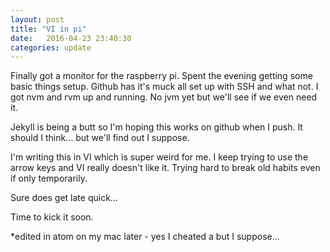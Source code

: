 ```yaml
---
layout: post
title: "VI in pi"
date:   2016-04-23 23:40:30
categories: update
---
```


Finally got a monitor for the raspberry pi. Spent the evening getting some basic things setup. Github has it's muck all set up with SSH and what not. I got nvm and rvm up and running. No jvm yet but we'll see if we even need it.

Jekyll is being a butt so I'm hoping this works on github when I push. It should I think... but we'll find out I suppose.

I'm writing this in VI which is super weird for me. I keep trying to use the arrow keys and VI really doesn't like it. Trying hard to break old habits even if only temporarily.

Sure does get late quick...

Time to kick it soon.

*edited in atom on my mac later - yes I cheated a but I suppose...
